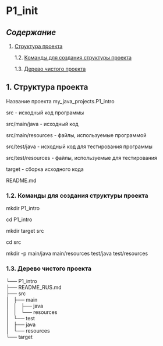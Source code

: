 # P1_init

## *Содержание*

1. [Структура проекта](#1)
   
   1.2. [Команды для создания структуры проекта](#12)
   
   1.3. [Дерево чистого проекта](#13)

## 1<a name="1"></a>. Структура проекта

Название проекта my_java_projects.P1_intro 

src - исходный код программы

src/main/java - исходный код

src/main/resources - файлы, используемые программой 

src/test/java - исходный код для тестирования программы 

src/test/resources - файлы, используемые для тестирования 

target - сборка исходного кода 

README.md

### <a name="12"></a>1.2. Команды для создания структуры проекта

mkdir P1_intro

cd P1_intro

mkdir target src

cd src

mkdir -p main/java main/resources test/java test/resources

### <a name="13"></a>1.3. Дерево чистого проекта

└── P1_intro\
    ├── README_RUS.md\
    ├── src\
    │   ├── main\
    │   │   ├── java\
    │   │   └── resources\
    │   └── test\
    │       ├── java\
    │       └── resources\
    └── target
